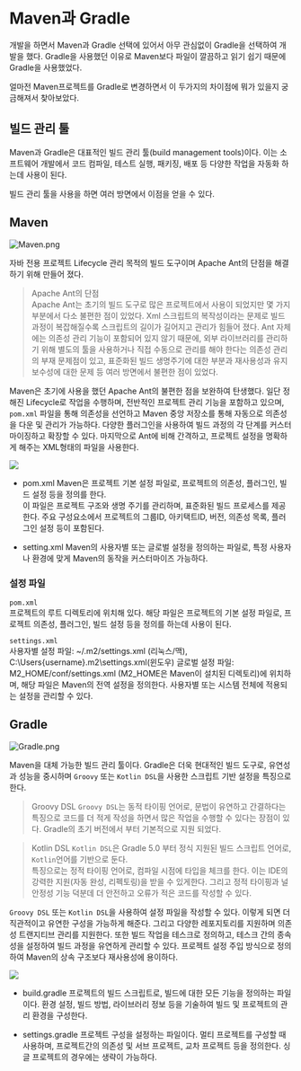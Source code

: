 # Maven과 Gradle

개발을 하면서 Maven과 Gradle 선택에 있어서 아무 관심없이 Gradle을 선택하여 개발을 했다.
Gradle을 사용했던 이유로 Maven보다 파일이 깔끔하고 읽기 쉽기 때문에 Gradle을 사용했었다.

얼마전 Maven프로젝트를 Gradle로 변경하면서 이 두가지의 차이점에 뭐가 있을지 궁금해져서 찾아보았다.

## 빌드 관리 툴

Maven과 Gradle은 대표적인 빌드 관리 툴(build management tools)이다. 이는 소프트웨어 개발에서 코드 컴파일, 테스트 실행, 패키징, 배포 등 다양한 작업을 자동화 하는데 사용이 된다.

빌드 관리 툴을 사용을 하면 여러 방면에서 이점을 얻을 수 있다.

## Maven

![Maven.png](https://i.postimg.cc/SsSd7zLR/Maven.png)

자바 전용 프로젝트 Lifecycle 관리 목적의 빌드 도구이며 Apache Ant의 단점을 해결하기 위해 만들어 졌다.

> Apache Ant의 단점
> <br>
> Apache Ant는 초기의 빌드 도구로 많은 프로젝트에서 사용이 되었지만 몇 가지 부분에서 다소 불편한 점이 있었다.
> Xml 스크립트의 복작성이라는 문제로 빌드 과정이 복잡해질수록 스크립트의 길이가 길어지고 관리가 힘들어 졌다. Ant 자체에는 의존성 관리 기능이 포함되어 있지 않기 때문에, 외부 라이브러리를 관리하기 위해 별도의 툴을 사용하거나 직접 수동으로 관리를 해야 한다는 의존성 관리의 부재 문제점이 있고, 표준화된 빌드 생명주기에 대한 부분과 재사용성과 유지보수성에 대한 문제 등 여러 방면에서 불편한 점이 있었다.

Maven은 초기에 사용을 했던 Apache Ant의 불편한 점을 보완하여 탄생했다. 일단 정해진 Lifecycle로 작업을 수행하며, 전반적인 프로젝트 관리 기능을 포함하고 있으며, `pom.xml` 파일을 통해 의존성을 선언하고 Maven 중앙 저장소를 통해 자동으로 의존성을 다운 및 관리가 가능하다. 다양한 플러그인을 사용하여 빌드 과정의 각 단계를 커스터마이징하고 확장할 수 있다. 마지막으로 Ant에 비해 간격하고, 프로젝트 설정을 명확하게 해주는 XML형태의 파일을 사용한다.

![](https://i.postimg.cc/KYRqdTkW/mavenlifecycle.jpg)

- pom.xml
  Maven은 프로젝트 기본 설정 파일로, 프로젝트의 의존성, 플러그인, 빌드 설정 등을 정의를 한다.  
  이 파일은 프로젝트 구조와 생명 주기를 관리하며, 표준화된 빌드 프로세스를 제공한다. 주요 구성요소에서 프로젝트의 그룹ID, 아키택트ID, 버전, 의존성 목록, 플러그인 설정 등이 포함된다.

- setting.xml
  Maven의 사용자별 또는 글로벌 설정을 정의하는 파일로, 특정 사용자나 환경에 맞게 Maven의 동작을 커스터마이즈 가능하다.

### 설정 파일

`pom.xml`  
 프로젝트의 루트 디렉토리에 위치해 있다. 해당 파일은 프로젝트의 기본 설정 파일로, 프로젝트 의존성, 플러그인, 빌드 설정 등을 정의를 하는데 사용이 된다.

`settings.xml`  
사용자별 설정 파일: ~/.m2/settings.xml (리눅스/맥), C:\Users\{username}\.m2\settings.xml(윈도우)
글로벌 설정 파일: M2_HOME/conf/settings.xml (M2_HOME은 Maven이 설치된 디렉토리)에 위치하며, 해당 파일은 Maven의 전역 설정을 정의한다. 사용자별 또는 시스템 전체에 적용되는 설정을 관리할 수 있다.

## Gradle

![Gradle.png](https://i.postimg.cc/5yGmV7hQ/Gradle.png)

Maven을 대체 가능한 빌드 관리 툴이다. Gradle은 더욱 현대적인 빌드 도구로, 유연성과 성능을 중시하며 `Groovy` 또는 `Kotlin DSL`을 사용한 스크립트 기반 설정을 특징으로 한다.

> Groovy DSL
> `Groovy DSL`는 동적 타이핑 언어로, 문법이 유연하고 간결하다는 특징으로 코드를 더 적게 작성을 하면서 많은 작업을 수행할 수 있다는 장점이 있다.
> Gradle의 초기 버전에서 부터 기본적으로 지원 되었다.

> Kotlin DSL
> `Kotlin DSL`은 Gradle 5.0 부터 정식 지원된 빌드 스크립트 언어로, `Kotlin`언어를 기반으로 둔다.  
> 특징으로는 정적 타이핑 언어로, 컴파일 시점에 타입을 체크를 한다. 이는 IDE의 강력한 지원(자동 완성, 리펙토링)을 받을 수 있게한다. 그리고 정적 타이핑과 널 안정성 기능 덕분데 더 안전하고 오류가 적은 코드를 작성할 수 있다.

`Groovy DSL` 또는 `Kotlin DSL`을 사용하여 설정 파일을 작성할 수 있다. 이렇게 되면 더 직관적이고 유연한 구성을 가능하게 해준다. 그리고 다양한 레포지토리를 지원하며 의존성 트랜지티브 관리를 지원한다.
또한 빌드 작업을 테스크로 정의하고, 테스크 간의 종속성을 설정하여 빌드 과정을 유연하게 관리할 수 있다. 프로젝트 설정 주입 방식으로 정의하여 Maven의 상속 구조보다 재사용성에 용이하다.

![](https://i.postimg.cc/VNrg7c2Q/gradle-Lifecycle.png)

- build.gradle
  프로젝트의 빌드 스크립트로, 빌드에 대한 모든 기능을 정의하는 파일이다. 환경 설정, 빌드 방법, 라이브러리 정보 등을 기술하여 빌드 및 프로젝트의 관리 환경을 구성한다.

- settings.gradle
  프로젝트 구성을 설정하는 파일이다. 멀티 프로젝트를 구성할 때 사용하며, 프로젝트간의 의존성 및 서브 프로젝트, 교차 프로젝트 등을 정의한다. 싱글 프로젝트의 경우에는 생략이 가능하다.
